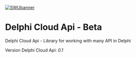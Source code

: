[![SWUbanner](https://github.com/ms301/CloudAPI/blob/master/Logo/I_stand_with_Ukraine_banner.png?raw=true)](https://github.com/vshymanskyy/StandWithUkraine/blob/main/docs/README.md)

# Delphi Cloud Api - Beta #

Delphi Cloud Api - Library for working with many API in Delphi


Version Delphi Cloud Api: *0.1*
